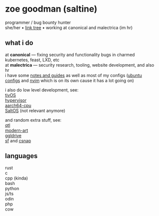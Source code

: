 # zoe goodman (saltine)

programmer / bug bounty hunter  
she/her • [link tree](saltytine.github.io/1/) • working at canonical and malectrica (im hr)  

## what i do

at **canonical** — fixing security and functionality bugs in charmed kubernetes, feast, LXD, etc  
at **malectrica** — security research, tooling, website development, and also hr  
i have some [notes and guides](https://github.com/saltytine/notes-and-guides) as well as most of my configs ([ubuntu configs](https://github.com/saltytine/Ubuntu-Configs) and [nvim](https://github.com/saltytine/nvim/) which is on its own cause it has a lot going on)  

i also do low level development, see:  
[tivOS](https://github.com/saltytine/tivOS)  
[hypervisor](https://github.com/saltytine/hypervisor)  
[aarch64-cpu](https://github.com/saltytine/aarch64-cpu)  
[SaltOS](https://github.com/saltytine/SaltOS) (not relevant anymore)  
  
and random extra stuff, see:  
[qtl](https://github.com/saltytine/qtl)  
[modern-art](https://github.com/saltytine/modern-art)  
[ggldrive](https://github.com/saltytine/ggldrive)  
[sf](https://github.com/saltytine/sf) and [csnap](https://github.com/saltytine/csnap)

## languages

rust  
c  
cpp (kinda)  
bash  
python  
js/ts  
odin  
php  
cow
